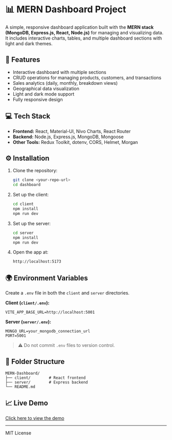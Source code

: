 # 📊 MERN Dashboard Project

A simple, responsive dashboard application built with the **MERN stack (MongoDB, Express.js, React, Node.js)** for managing and visualizing data. It includes interactive charts, tables, and multiple dashboard sections with light and dark themes.

## 🚀 Features
- Interactive dashboard with multiple sections  
- CRUD operations for managing products, customers, and transactions  
- Sales analytics (daily, monthly, breakdown views)  
- Geographical data visualization  
- Light and dark mode support  
- Fully responsive design  

## 💻 Tech Stack
- **Frontend:** React, Material-UI, Nivo Charts, React Router  
- **Backend:** Node.js, Express.js, MongoDB, Mongoose  
- **Other Tools:** Redux Toolkit, dotenv, CORS, Helmet, Morgan  

## ⚙️ Installation

1. Clone the repository:
   ```bash
   git clone <your-repo-url>
   cd dashboard
   ```

2. Set up the client:
   ```bash
   cd client
   npm install
   npm run dev
   ```

3. Set up the server:
   ```bash
   cd server
   npm install
   npm run dev
   ```

4. Open the app at:
   ```
   http://localhost:5173
   ```

## 🌍 Environment Variables

Create a `.env` file in both the `client` and `server` directories.

**Client (`client/.env`):**
```
VITE_APP_BASE_URL=http://localhost:5001
```

**Server (`server/.env`):**
```
MONGO_URL=your_mongodb_connection_url
PORT=5001
```

> ⚠️ Do not commit `.env` files to version control.

## 🧩 Folder Structure
```
MERN-Dashboard/
├── client/        # React frontend
├── server/        # Express backend
└── README.md
```

## 📈 Live Demo
[Click here to view the demo](https://react-dashboard12.vercel.app)

---

MIT License
